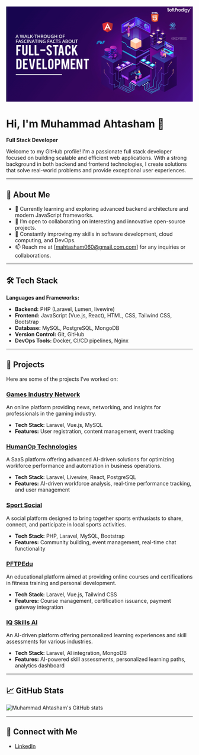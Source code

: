 ![logo](https://github.com/AhtashamKhalid/m-ahtasham/blob/main/full-stack-devlopment.jpg)

# Hi, I'm Muhammad Ahtasham 👋

**Full Stack Developer**

Welcome to my GitHub profile! I'm a passionate full stack developer focused on building scalable and efficient web applications. With a strong background in both backend and frontend technologies, I create solutions that solve real-world problems and provide exceptional user experiences.

---

## 🚀 About Me
- 🌱 Currently learning and exploring advanced backend architecture and modern JavaScript frameworks.
- 👯 I’m open to collaborating on interesting and innovative open-source projects.
- 🧠 Constantly improving my skills in software development, cloud computing, and DevOps.
- 📫 Reach me at [mahtasham060@gmail.com.com] for any inquiries or collaborations.

---

## 🛠 Tech Stack
**Languages and Frameworks:**
- **Backend:** PHP (Laravel, Lumen, livewire)
- **Frontend:** JavaScript (Vue.js, React), HTML, CSS, Tailwind CSS, Bootstrap
- **Database:** MySQL, PostgreSQL, MongoDB
- **Version Control:** Git, GitHub
- **DevOps Tools:** Docker, CI/CD pipelines, Nginx

---

## 💼 Projects
Here are some of the projects I’ve worked on:

### [Games Industry Network](https://dev.gamesindustry.network/landing)
An online platform providing news, networking, and insights for professionals in the gaming industry.

- **Tech Stack:** Laravel, Vue.js, MySQL
- **Features:** User registration, content management, event tracking

### [HumanOp Technologies](https://humanoptech.com/)
A SaaS platform offering advanced AI-driven solutions for optimizing workforce performance and automation in business operations.

- **Tech Stack:** Laravel, Livewire, React, PostgreSQL
- **Features:** AI-driven workforce analysis, real-time performance tracking, and user management

### [Sport Social](https://www.sportsocial.org/public/)
A social platform designed to bring together sports enthusiasts to share, connect, and participate in local sports activities.

- **Tech Stack:** PHP, Laravel, MySQL, Bootstrap
- **Features:** Community building, event management, real-time chat functionality

### [PFTPEdu](https://pftpedu.org/)
An educational platform aimed at providing online courses and certifications in fitness training and personal development.

- **Tech Stack:** Laravel, Vue.js, Tailwind CSS
- **Features:** Course management, certification issuance, payment gateway integration

### [IQ Skills AI](https://iqskills.ai/)
An AI-driven platform offering personalized learning experiences and skill assessments for various industries.

- **Tech Stack:** Laravel, AI integration, MongoDB
- **Features:** AI-powered skill assessments, personalized learning paths, analytics dashboard

---

## 📈 GitHub Stats
![Muhammad Ahtasham's GitHub stats](https://github-readme-stats.vercel.app/api?username=yourusername&show_icons=true&theme=radical)

---

## 🔗 Connect with Me
- [LinkedIn](https://www.linkedin.com/in/muhammad-ahtasham-b45b66214/)
